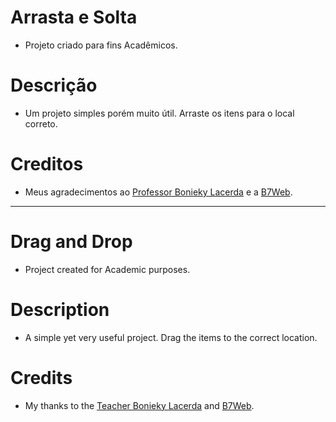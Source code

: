 # **Arrasta e Solta**

- Projeto criado para fins Acadêmicos.

# **Descrição**

- Um projeto simples porém muito útil. Arraste os itens para o local correto.

# **Creditos**

- Meus agradecimentos ao [Professor Bonieky Lacerda](https://www.instagram.com/bonieky/) e a [B7Web](https://lp.b7web.com.br/fullstack).

------------------------------------------------------------------------------------------------------------------

# **Drag and Drop**

- Project created for Academic purposes.

# **Description**

- A simple yet very useful project. Drag the items to the correct location.

# **Credits**

- My thanks to the [Teacher Bonieky Lacerda](https://www.instagram.com/bonieky/) and [B7Web](https://lp.b7web.com.br/fullstack).